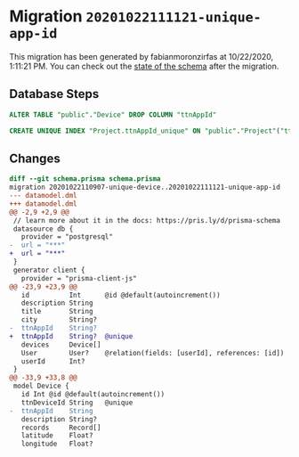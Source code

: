 # Migration `20201022111121-unique-app-id`

This migration has been generated by fabianmoronzirfas at 10/22/2020, 1:11:21 PM.
You can check out the [state of the schema](./schema.prisma) after the migration.

## Database Steps

```sql
ALTER TABLE "public"."Device" DROP COLUMN "ttnAppId"

CREATE UNIQUE INDEX "Project.ttnAppId_unique" ON "public"."Project"("ttnAppId")
```

## Changes

```diff
diff --git schema.prisma schema.prisma
migration 20201022110907-unique-device..20201022111121-unique-app-id
--- datamodel.dml
+++ datamodel.dml
@@ -2,9 +2,9 @@
 // learn more about it in the docs: https://pris.ly/d/prisma-schema
 datasource db {
   provider = "postgresql"
-  url = "***"
+  url = "***"
 }
 generator client {
   provider = "prisma-client-js"
@@ -23,9 +23,9 @@
   id          Int      @id @default(autoincrement())
   description String
   title       String
   city        String?
-  ttnAppId    String?
+  ttnAppId    String?  @unique
   devices     Device[]
   User        User?    @relation(fields: [userId], references: [id])
   userId      Int?
 }
@@ -33,9 +33,8 @@
 model Device {
   id Int @id @default(autoincrement())
   ttnDeviceId String   @unique
-  ttnAppId    String
   description String?
   records     Record[]
   latitude    Float?
   longitude   Float?
```


